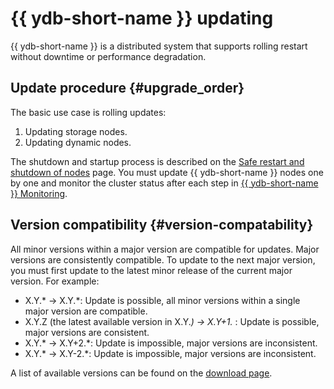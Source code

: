 # {{ ydb-short-name }} updating

{{ ydb-short-name }} is a distributed system that supports rolling restart without downtime or performance degradation.

## Update procedure {#upgrade_order}

The basic use case is rolling updates:

1. Updating storage nodes.
2. Updating dynamic nodes.

The shutdown and startup process is described on the [Safe restart and shutdown of nodes](../maintenance/manual/node_restarting.md) page. You must update {{ ydb-short-name }} nodes one by one and monitor the cluster status after each step in [{{ ydb-short-name }} Monitoring](../maintenance/embedded_monitoring/ydb_monitoring.md).

## Version compatibility {#version-compatability}

All minor versions within a major version are compatible for updates. Major versions are consistently compatible. To update to the next major version, you must first update to the latest minor release of the current major version. For example:

* X.Y.* → X.Y.*: Update is possible, all minor versions within a single major version are compatible.
* X.Y.Z (the latest available version in X.Y.*) → X.Y+1.* : Update is possible, major versions are consistent.
* X.Y.* → X.Y+2.*: Update is impossible, major versions are inconsistent.
* X.Y.* → X.Y-2.*: Update is impossible, major versions are inconsistent.

A list of available versions can be found on the [download page](https://ydb.tech/en/docs/downloads/).